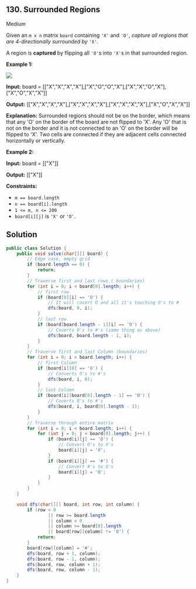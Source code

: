 ## 130\. Surrounded Regions

Medium

Given an `m x n` matrix `board` containing `'X'` and `'O'`, _capture all regions that are 4-directionally surrounded by_ `'X'`.

A region is **captured** by flipping all `'O'`s into `'X'`s in that surrounded region.

**Example 1:**

![](https://assets.leetcode.com/uploads/2021/02/19/xogrid.jpg)

**Input:** board = [["X","X","X","X"],["X","O","O","X"],["X","X","O","X"],["X","O","X","X"]]

**Output:** [["X","X","X","X"],["X","X","X","X"],["X","X","X","X"],["X","O","X","X"]]

**Explanation:** Surrounded regions should not be on the border, which means that any 'O' on the border of the board are not flipped to 'X'. Any 'O' that is not on the border and it is not connected to an 'O' on the border will be flipped to 'X'. Two cells are connected if they are adjacent cells connected horizontally or vertically. 

**Example 2:**

**Input:** board = [["X"]]

**Output:** [["X"]] 

**Constraints:**

*   `m == board.length`
*   `n == board[i].length`
*   `1 <= m, n <= 200`
*   `board[i][j]` is `'X'` or `'O'`.

## Solution

```java
public class Solution {
    public void solve(char[][] board) {
        // Edge case, empty grid
        if (board.length == 0) {
            return;
        }
        // Traverse first and last rows ( boundaries)
        for (int i = 0; i < board[0].length; i++) {
            // first row
            if (board[0][i] == 'O') {
                // It will covert O and all it's touching O's to #
                dfs(board, 0, i);
            }
            // last row
            if (board[board.length - 1][i] == 'O') {
                // Coverts O's to #'s (same thing as above)
                dfs(board, board.length - 1, i);
            }
        }
        // Traverse first and last Column (boundaries)
        for (int i = 0; i < board.length; i++) {
            // first Column
            if (board[i][0] == 'O') {
                // Converts O's to #'s
                dfs(board, i, 0);
            }
            // last Column
            if (board[i][board[0].length - 1] == 'O') {
                // Coverts O's to #'s
                dfs(board, i, board[0].length - 1);
            }
        }
        // Traverse through entire matrix
        for (int i = 0; i < board.length; i++) {
            for (int j = 0; j < board[0].length; j++) {
                if (board[i][j] == 'O') {
                    // Convert O's to X's
                    board[i][j] = 'X';
                }
                if (board[i][j] == '#') {
                    // Convert #'s to O's
                    board[i][j] = 'O';
                }
            }
        }
    }

    void dfs(char[][] board, int row, int column) {
        if (row < 0
                || row >= board.length
                || column < 0
                || column >= board[0].length
                || board[row][column] != 'O') {
            return;
        }
        board[row][column] = '#';
        dfs(board, row + 1, column);
        dfs(board, row - 1, column);
        dfs(board, row, column + 1);
        dfs(board, row, column - 1);
    }
}
```